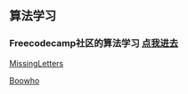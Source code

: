 ## 算法学习
### Freecodecamp社区的算法学习 [点我进去](https://github.com/xiaotiandada/algorithm/tree/master/freecodecamp)

[MissingLetters](https://github.com/xiaotiandada/algorithm/tree/master/freecodecamp/MissingLetters)

[Boowho](https://github.com/xiaotiandada/algorithm/tree/master/freecodecamp/Boowho)